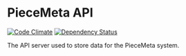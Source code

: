 # PieceMeta API

[![Code Climate](https://codeclimate.com/github/PieceMeta/piecemeta-api/badges/gpa.svg)](https://codeclimate.com/github/PieceMeta/piecemeta-api) [![Dependency Status](https://david-dm.org/PieceMeta/piecemeta-api.svg)](https://david-dm.org/PieceMeta/piecemeta-api)

The API server used to store data for the PieceMeta system.
